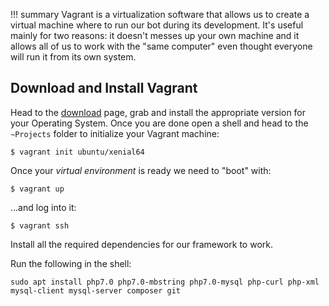 !!! summary
    Vagrant is a virtualization software that allows us to create a virtual machine where to run our bot during its development. It's useful mainly for two reasons: it doesn't messes up your own machine and it allows all of us to work with the "same computer" even thought everyone will run it from its own system.


## Download and Install Vagrant

Head to the [download](https://www.vagrantup.com/downloads.html) page, grab and install the appropriate version for your Operating System.
Once you are done open a shell and head to the `∼Projects` folder to initialize your Vagrant machine:

```shell
$ vagrant init ubuntu/xenial64
```

Once your _virtual environment_ is ready we need to "boot" with:

```shell
$ vagrant up
```

...and log into it:


```shell
$ vagrant ssh
```




Install all the required dependencies for our framework to work.

Run the following in the shell:

```shell
sudo apt install php7.0 php7.0-mbstring php7.0-mysql php-curl php-xml mysql-client mysql-server composer git
```
